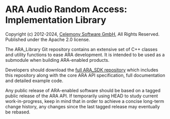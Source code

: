 # ARA Audio Random Access: Implementation Library

Copyright (c) 2012-2024, [Celemony Software GmbH](https://www.celemony.com), All Rights Reserved.
Published under the Apache 2.0 license.

The ARA_Library Git repository contains an extensive set of C++ classes and utility functions to ease
ARA development. It is intended to be used as a submodule when building ARA-enabled products.

Developers should download the [full ARA_SDK repository](https://github.com/Celemony/ARA_SDK)
which includes this repository along with the core ARA API specification, full documentation and
detailed example code.

Any public release of ARA-enabled software should be based on a tagged public release of the ARA API.
If temporarily using HEAD to study current work-in-progress, keep in mind that in order to achieve a
concise long-term change history, any changes since the last tagged release may eventually be rebased.
